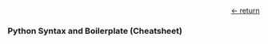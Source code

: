[<div style="text-align: right;"> &#8592; return </div>](../)

### Python Syntax and Boilerplate (Cheatsheet)